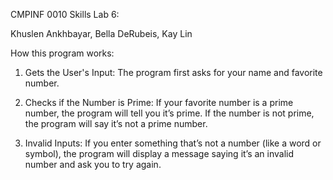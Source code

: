 CMPINF 0010 Skills Lab 6:

Khuslen Ankhbayar, Bella DeRubeis, Kay Lin

How this program works:

1. Gets the User's Input:
The program first asks for your name and favorite number.

2. Checks if the Number is Prime:
If your favorite number is a prime number, the program will tell you it’s prime.
If the number is not prime, the program will say it’s not a prime number.

3. Invalid Inputs:
If you enter something that’s not a number (like a word or symbol), the program will display a message saying it’s an invalid number and ask you to try again.


